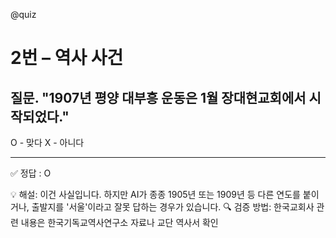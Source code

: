 @quiz

# 2번 – 역사 사건

## 질문. "1907년 평양 대부흥 운동은 1월 장대현교회에서 시작되었다."

O - 맞다
X - 아니다

---

✅ 정답 : O

💡 해설: 이건 사실입니다.
하지만 AI가 종종 1905년 또는 1909년 등 다른 연도를 붙이거나, 출발지를 '서울'이라고 잘못 답하는 경우가 있습니다.
🔍 검증 방법: 한국교회사 관련 내용은 한국기독교역사연구소 자료나 교단 역사서 확인
